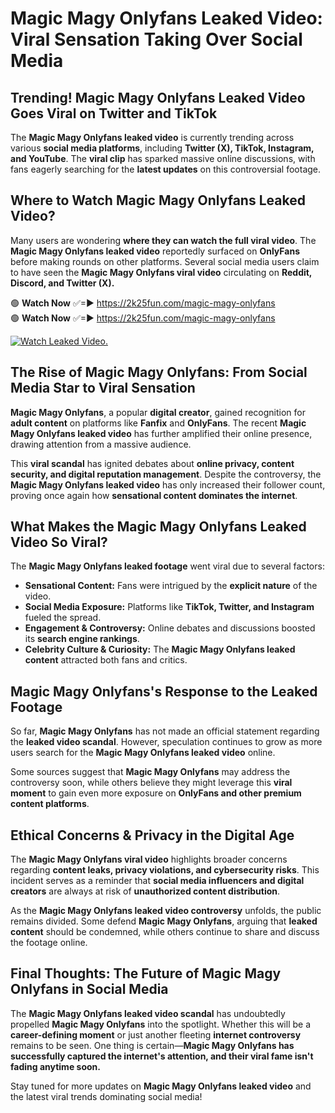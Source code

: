 # Magic Magy Onlyfans Leaked Video: Viral Sensation Taking Over Social Media

## **Trending! Magic Magy Onlyfans Leaked Video Goes Viral on Twitter and TikTok**
The **Magic Magy Onlyfans leaked video** is currently trending across various **social media platforms**, including **Twitter (X), TikTok, Instagram, and YouTube**. The **viral clip** has sparked massive online discussions, with fans eagerly searching for the **latest updates** on this controversial footage.

## **Where to Watch Magic Magy Onlyfans Leaked Video?**
Many users are wondering **where they can watch the full viral video**. The **Magic Magy Onlyfans leaked video** reportedly surfaced on **OnlyFans** before making rounds on other platforms. Several social media users claim to have seen the **Magic Magy Onlyfans viral video** circulating on **Reddit, Discord, and Twitter (X).**

🟢 **Watch Now** ✅=► https://2k25fun.com/magic-magy-onlyfans  
🟢 **Watch Now** ✅=► https://2k25fun.com/magic-magy-onlyfans  

[![Watch Leaked Video.](https://miro.medium.com/v2/resize:fit:828/format:webp/1*cilzJN44JGOrTw9NJCrNHA.gif "Watch Leaked Video")](https://2k25fun.com/magic-magy-onlyfans)

## **The Rise of Magic Magy Onlyfans: From Social Media Star to Viral Sensation**
**Magic Magy Onlyfans**, a popular **digital creator**, gained recognition for **adult content** on platforms like **Fanfix** and **OnlyFans**. The recent **Magic Magy Onlyfans leaked video** has further amplified their online presence, drawing attention from a massive audience.

This **viral scandal** has ignited debates about **online privacy, content security, and digital reputation management**. Despite the controversy, the **Magic Magy Onlyfans leaked video** has only increased their follower count, proving once again how **sensational content dominates the internet**.

## **What Makes the Magic Magy Onlyfans Leaked Video So Viral?**
The **Magic Magy Onlyfans leaked footage** went viral due to several factors:
- **Sensational Content:** Fans were intrigued by the **explicit nature** of the video.
- **Social Media Exposure:** Platforms like **TikTok, Twitter, and Instagram** fueled the spread.
- **Engagement & Controversy:** Online debates and discussions boosted its **search engine rankings**.
- **Celebrity Culture & Curiosity:** The **Magic Magy Onlyfans leaked content** attracted both fans and critics.

## **Magic Magy Onlyfans's Response to the Leaked Footage**
So far, **Magic Magy Onlyfans** has not made an official statement regarding the **leaked video scandal**. However, speculation continues to grow as more users search for the **Magic Magy Onlyfans leaked video** online.

Some sources suggest that **Magic Magy Onlyfans** may address the controversy soon, while others believe they might leverage this **viral moment** to gain even more exposure on **OnlyFans and other premium content platforms**.

## **Ethical Concerns & Privacy in the Digital Age**
The **Magic Magy Onlyfans viral video** highlights broader concerns regarding **content leaks, privacy violations, and cybersecurity risks**. This incident serves as a reminder that **social media influencers and digital creators** are always at risk of **unauthorized content distribution**.

As the **Magic Magy Onlyfans leaked video controversy** unfolds, the public remains divided. Some defend **Magic Magy Onlyfans**, arguing that **leaked content** should be condemned, while others continue to share and discuss the footage online.

## **Final Thoughts: The Future of Magic Magy Onlyfans in Social Media**
The **Magic Magy Onlyfans leaked video scandal** has undoubtedly propelled **Magic Magy Onlyfans** into the spotlight. Whether this will be a **career-defining moment** or just another fleeting **internet controversy** remains to be seen. One thing is certain—**Magic Magy Onlyfans has successfully captured the internet's attention, and their viral fame isn't fading anytime soon.**

Stay tuned for more updates on **Magic Magy Onlyfans leaked video** and the latest viral trends dominating social media!
